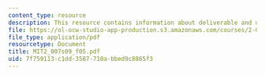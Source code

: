 ```yaml
---
content_type: resource
description: This resource contains information about deliverable and other activities.
file: https://ol-ocw-studio-app-production.s3.amazonaws.com/courses/2-007-design-and-manufacturing-i-spring-2009/7f759113c1dd3587710abbed9c8865f3_MIT2_007s09_f05.pdf
file_type: application/pdf
resourcetype: Document
title: MIT2_007s09_f05.pdf
uid: 7f759113-c1dd-3587-710a-bbed9c8865f3
---
```

